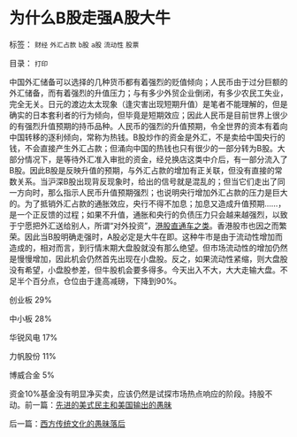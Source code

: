 # 为什么B股走强A股大牛

标签： `财经` `外汇占款` `b股` `a股` `流动性` `股票` 

目录： `打印`

中国外汇储备可以选择的几种货币都有着强烈的贬值倾向；人民币由于过分巨额的外汇储备，而有着强烈的升值压力；与有多少外贸企业倒闭，有多少农民工失业，完全无关。日元的渡边太太现象（逢灾害出现短期升值）是笔者不能理解的，但是确实的日本套利者的行为倾向，但毕竟是短期效应；因此人民币是目前世界上很少的有强烈升值预期的持币品种。人民币的强烈的升值预期，令全世界的资本有着向中国转移的逐利倾向，常称为热钱。B股炒作的资金是外汇，不是卖给中国央行的钱，不会直接产生外汇占款；但涌向中国的热钱也只有很少的一部分转为B股。大部分情况下，是等待外汇准入审批的资金，经兑换店这类中介后，有一部分流入了B股。因此B股是反映升值的预期，与外汇占款的增加有正关联，但没有直接的常数关系。当沪深B股出现背反现象时，给出的信号就是混乱的；但当它们走出了同一方向时，那么指示人民币升值预期强烈；也说明央行增加外汇占款的压力是巨大的。为了抵销外汇占款的通胀效应，央行不得不加息；加息又造成升值预期……，是一个正反馈的过程；如果不升值，通胀和央行的负债压力只会越来越强烈，以致于宁愿把外汇送给别人，所谓“对外投资”，[港股直通车之类](../../../2007/10/5/港股直通车预期已经揭示了两地股市同时崩盘的捷径.md)。香港股市也因之而繁荣。因此当B股明确走强时，A股必定是大牛在即。这种牛市是由于流动性增加而造成的，相对而言，到行情末期大盘股就没有那么绝望。但市场流动性的增加仍然是慢慢增加，因此机会仍然首先出现在小盘股。反之，如果流动性紧缩，则大盘股没有希望，小盘股参差，但牛股机会要多得多。今天出入不大，大大走输大盘。不足半个百分点，仓位由于逢高减磅，下降到90%。

创业板 29%

中小板 28%

华锐风电 17%

力帆股份 11%

博威合金 5%

资金10%基金没有明显净买卖，应该仍然是试探市场热点响应的阶段。持股不动。前一篇：[先进的美式民主和美国输出的愚昧](../../../2011/3/22/先进的美式民主和美国输出的愚昧.md)

后一篇：[西方传统文化的愚昧落后](../../../2011/3/23/西方传统文化的愚昧落后.md)
